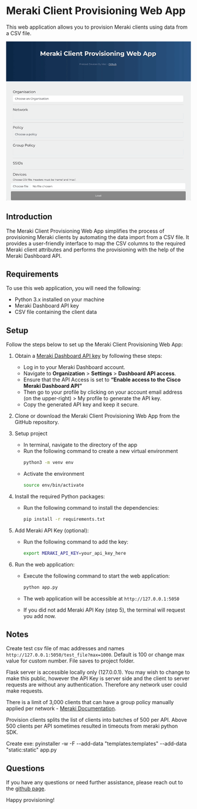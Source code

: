 # Meraki Client Provisioning Web App

This web application allows you to provision Meraki clients using data from a CSV file.

![Provision Preview](https://github.com/benbenbenbenbenbenbenbenbenben/meraki-provision-clients/blob/main/provision.gif?raw=true)
## Introduction

The Meraki Client Provisioning Web App simplifies the process of provisioning Meraki clients by automating the data import from a CSV file. It provides a user-friendly interface to map the CSV columns to the required Meraki client attributes and performs the provisioning with the help of the Meraki Dashboard API.

## Requirements

To use this web application, you will need the following:

- Python 3.x installed on your machine
- Meraki Dashboard API key
- CSV file containing the client data

## Setup

Follow the steps below to set up the Meraki Client Provisioning Web App:

1. Obtain a [Meraki Dashboard API key](https://developer.cisco.com/meraki/api-v1/#!authorization/obtaining-your-meraki-api-key) by following these steps:
   - Log in to your Meraki Dashboard account.
   - Navigate to **Organization** > **Settings** > **Dashboard API access**.
   - Ensure that the API Access is set to **“Enable access to the Cisco Meraki Dashboard API”**
   - Then go to your profile by clicking on your account email address (on the upper-right) > My profile to generate the API key.
   - Copy the generated API key and keep it secure.

2. Clone or download the Meraki Client Provisioning Web App from the GitHub repository.

3. Setup project
   - In terminal, navigate to the directory of the app
   - Run the following command to create a new virtual environment
     ```bash
     python3 -m venv env
     ```
   - Activate the environment
     ```bash
     source env/bin/activate
     ```   

4. Install the required Python packages:
   - Run the following command to install the dependencies:
     ```bash
     pip install -r requirements.txt
     ```

5. Add Meraki API Key (optional):
   - Run the following command to add the key:
     ```bash
     export MERAKI_API_KEY=your_api_key_here
     ```

6. Run the web application:
   - Execute the following command to start the web application:

     ```bash
     python app.py
     ```

   - The web application will be accessible at `http://127.0.0.1:5050`

   - If you did not add Meraki API Key (step 5), the terminal will request you add now.



## Notes
Create test csv file of mac addresses and names `http://127.0.0.1:5050/test_file?max=1000`. Default is 100 or change max value for custom number. File saves to project folder.
 
Flask server is accessible locally only (127.0.0.1). You may wish to change to make this public, however the API Key is server side and the client to server requests are without any authentication. Therefore any network user could make requests.

There is a limit of 3,000 clients that can have a group policy manually applied per network - [Meraki Documentation](https://documentation.meraki.com/General_Administration/Cross-Platform_Content/Creating_and_Applying_Group_Policies).

Provision clients splits the list of clients into batches of 500 per API. Above 500 clients per API sometimes resulted in timeouts from meraki python SDK.

Create exe:
pyinstaller -w -F --add-data "templates:templates" --add-data "static:static" app.py

## Questions

If you have any questions or need further assistance, please reach out to the [github page](https://github.com/benbenbenbenbenbenbenbenbenben/meraki-provision-clients).

Happy provisioning!